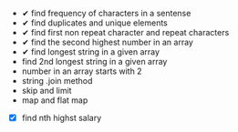 * ✔ find frequency of characters in a sentense
* ✔ find duplicates and unique elements
* ✔ find first non repeat character and repeat characters
* ✔ find the second highest number in an array
* ✔ find longest string in a given array
* find 2nd longest string in a given array
* number in an array starts with 2
* string .join method
* skip and limit
* map and flat map
* [x] find nth highst salary